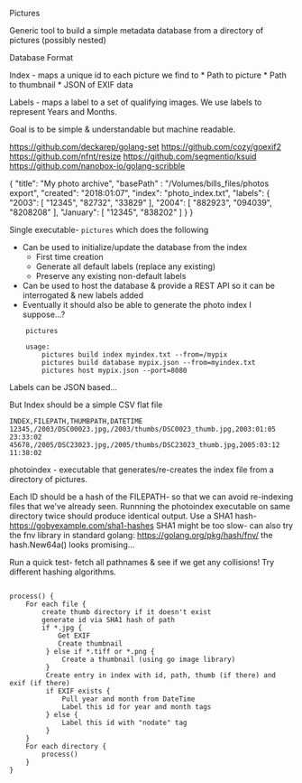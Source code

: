 Pictures

Generic tool to build a simple metadata database from a directory of pictures (possibly nested)

Database Format

Index - maps a unique id to each picture we find to
    * Path to picture
    * Path to thumbnail
    * JSON of EXIF data

Labels - maps a label to a set of qualifying images.  We use labels to represent Years and Months.

Goal is to be simple & understandable but machine readable.

https://github.com/deckarep/golang-set
https://github.com/cozy/goexif2
https://github.com/nfnt/resize
https://github.com/segmentio/ksuid
https://github.com/nanobox-io/golang-scribble


{
    "title": "My photo archive",
    "basePath" : "/Volumes/bills_files/photos export",
    "created": "2018:01:07",
    "index": "photo_index.txt",
    "labels": {
        "2003": [ "12345", "82732", "33829" ],
        "2004": [ "882923", "094039", "8208208" ],
        "January": [ "12345", "838202" ]
    }
}

Single executable- ```pictures``` which does the following
* Can be used to initialize/update the database from the index
    * First time creation
    * Generate all default labels (replace any existing)
    * Preserve any existing non-default labels
* Can be used to host the database & provide a REST API so it can be interrogated & new labels added
* Eventually it should also be able to generate the photo index I suppose...?

```
	pictures

	usage:
		pictures build index myindex.txt --from=/mypix
		pictures build database mypix.json --from=myindex.txt
		pictures host mypix.json --port=8080
```

Labels can be JSON based...

But Index should be a simple CSV flat file

```
INDEX,FILEPATH,THUMBPATH,DATETIME
12345,/2003/DSC00023.jpg,/2003/thumbs/DSC0023_thumb.jpg,2003:01:05 23:33:02
45678,/2005/DSC23023.jpg,/2005/thumbs/DSC23023_thumb.jpg,2005:03:12 11:38:02
```

photoindex - executable that generates/re-creates the index file from a directory of pictures.

Each ID should be a hash of the FILEPATH- so that we can avoid re-indexing files that we've already seen.  Runnning the photoindex executable on same directory twice should produce identical output.
Use a SHA1 hash- https://gobyexample.com/sha1-hashes
SHA1 might be too slow- can also try the fnv library in standard golang: https://golang.org/pkg/hash/fnv/
    the hash.New64a() looks promising...

Run a quick test- fetch all pathnames & see if we get any collisions!  Try different hashing algorithms.


```

process() {
    For each file {
        create thumb directory if it doesn't exist
        generate id via SHA1 hash of path
        if *.jpg {
            Get EXIF
            Create thumbnail
         } else if *.tiff or *.png {
             Create a thumbnail (using go image library)
         }
         Create entry in index with id, path, thumb (if there) and exif (if there)
         if EXIF exists {
             Pull year and month from DateTime
             Label this id for year and month tags
         } else {
             Label this id with "nodate" tag
         }
    }
    For each directory {
        process()
    }
}

```